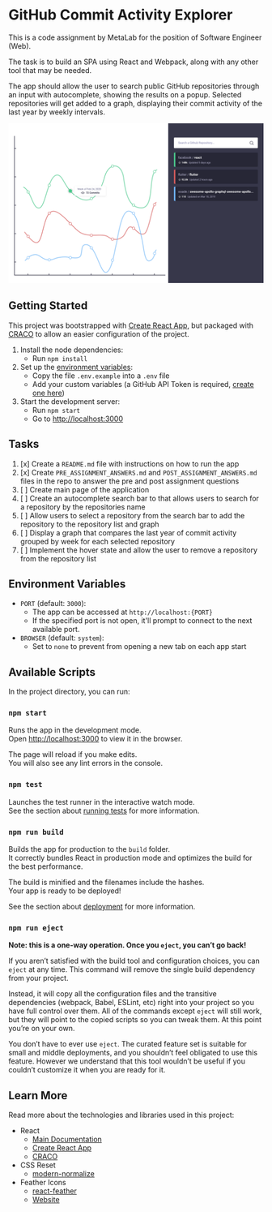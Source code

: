 # GitHub Commit Activity Explorer

This is a code assignment by MetaLab for the position of Software Engineer (Web).

The task is to build an SPA using React and Webpack, along with any other tool that may be needed.

The app should allow the user to search public GitHub repositories through an input with autocomplete, showing the results on a popup. Selected repositories will get added to a graph, displaying their commit activity of the last year by weekly intervals.

<img src="./docs/assets/mockup.png" alt="Mock Design" width="600"/>

## Getting Started

This project was bootstrapped with [Create React App](https://github.com/facebook/create-react-app), but packaged with [CRACO](https://craco.js.org) to allow an easier configuration of the project.

1. Install the node dependencies:
   - Run `npm install`
2. Set up the [environment variables](#environment-variables):
   - Copy the file `.env.example` into a `.env` file
   - Add your custom variables (a GitHub API Token is required, [create one here](https://github.com/settings/tokens))
3. Start the development server:
   - Run `npm start`
   - Go to [http://localhost:3000](http://localhost:3000)

## Tasks

1. [x] Create a `README.md` file with instructions on how to run the app
2. [x] Create `PRE_ASSIGNMENT_ANSWERS.md` and `POST_ASSIGNMENT_ANSWERS.md` files in the repo to answer the pre and post assignment questions
3. [ ] Create main page of the application
4. [ ] Create an autocomplete search bar to that allows users to search for a repository by the repositories name
5. [ ] Allow users to select a repository from the search bar to add the repository to the repository list and graph
6. [ ] Display a graph that compares the last year of commit activity grouped by week for each selected repository
7. [ ] Implement the hover state and allow the user to remove a repository from the repository list

## Environment Variables

- `PORT` (default: `3000`):
  - The app can be accessed at `http://localhost:{PORT}`
  - If the specified port is not open, it'll prompt to connect to the next available port.
- `BROWSER` (default: `system`):
  - Set to `none` to prevent from opening a new tab on each app start

## Available Scripts

In the project directory, you can run:

### `npm start`

Runs the app in the development mode.\
Open [http://localhost:3000](http://localhost:3000) to view it in the browser.

The page will reload if you make edits.\
You will also see any lint errors in the console.

### `npm test`

Launches the test runner in the interactive watch mode.\
See the section about [running tests](https://facebook.github.io/create-react-app/docs/running-tests) for more information.

### `npm run build`

Builds the app for production to the `build` folder.\
It correctly bundles React in production mode and optimizes the build for the best performance.

The build is minified and the filenames include the hashes.\
Your app is ready to be deployed!

See the section about [deployment](https://facebook.github.io/create-react-app/docs/deployment) for more information.

### `npm run eject`

**Note: this is a one-way operation. Once you `eject`, you can’t go back!**

If you aren’t satisfied with the build tool and configuration choices, you can `eject` at any time. This command will remove the single build dependency from your project.

Instead, it will copy all the configuration files and the transitive dependencies (webpack, Babel, ESLint, etc) right into your project so you have full control over them. All of the commands except `eject` will still work, but they will point to the copied scripts so you can tweak them. At this point you’re on your own.

You don’t have to ever use `eject`. The curated feature set is suitable for small and middle deployments, and you shouldn’t feel obligated to use this feature. However we understand that this tool wouldn’t be useful if you couldn’t customize it when you are ready for it.

## Learn More

Read more about the technologies and libraries used in this project:

- React
  - [Main Documentation](https://reactjs.org/)
  - [Create React App](https://facebook.github.io/create-react-app/docs/getting-started)
  - [CRACO](https://craco.js.org/docs/)
- CSS Reset
  - [modern-normalize](https://github.com/sindresorhus/modern-normalize)
- Feather Icons
  - [react-feather](https://github.com/feathericons/react-feather)
  - [Website](https://feathericons.com)
